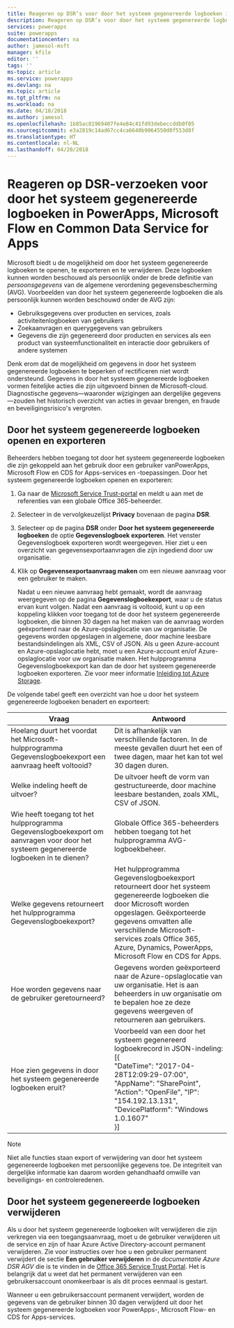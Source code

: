 ```yaml
---
title: Reageren op DSR’s voor door het systeem gegenereerde logboeken in PowerApps, Microsoft Flow en Common Data Service | Microsoft Docs
description: Reageren op DSR’s voor door het systeem gegenereerde logboeken in PowerApps, Microsoft Flow en Common Data Service
services: powerapps
suite: powerapps
documentationcenter: na
author: jamesol-msft
manager: kfile
editor: ''
tags: ''
ms-topic: article
ms.service: powerapps
ms.devlang: na
ms.topic: article
ms.tgt_pltfrm: na
ms.workload: na
ms.date: 04/18/2018
ms.author: jamesol
ms.openlocfilehash: 1b85ac81969407fe4e84c41fd93debeccddb0f05
ms.sourcegitcommit: e3a2819c14ad67cc4ca6640b9064550d0f553d8f
ms.translationtype: HT
ms.contentlocale: nl-NL
ms.lasthandoff: 04/20/2018
---
```

# <a name="responding-to-dsr-requests-for-system-generated-logs-in-powerapps-microsoft-flow-and-common-data-service-for-apps"></a>Reageren op DSR-verzoeken voor door het systeem gegenereerde logboeken in PowerApps, Microsoft Flow en Common Data Service for Apps
Microsoft biedt u de mogelijkheid om door het systeem gegenereerde logboeken te openen, te exporteren en te verwijderen. Deze logboeken kunnen worden beschouwd als persoonlijk onder de brede definitie van *persoonsgegevens* van de algemene verordening gegevensbescherming (AVG). Voorbeelden van door het systeem gegenereerde logboeken die als persoonlijk kunnen worden beschouwd onder de AVG zijn:
* Gebruiksgegevens over producten en services, zoals activiteitenlogboeken van gebruikers
* Zoekaanvragen en querygegevens van gebruikers
* Gegevens die zijn gegenereerd door producten en services als een product van systeemfunctionaliteit en interactie door gebruikers of andere systemen

Denk erom dat de mogelijkheid om gegevens in door het systeem gegenereerde logboeken te beperken of rectificeren niet wordt ondersteund. Gegevens in door het systeem gegenereerde logboeken vormen feitelijke acties die zijn uitgevoerd binnen de Microsoft-cloud. Diagnostische gegevens&mdash;waaronder wijzigingen aan dergelijke gegevens&mdash;zouden het historisch overzicht van acties in gevaar brengen, en fraude en beveiligingsrisico's vergroten.

## <a name="accessing-and-exporting-system-generated-logs"></a>Door het systeem gegenereerde logboeken openen en exporteren
Beheerders hebben toegang tot door het systeem gegenereerde logboeken die zijn gekoppeld aan het gebruik door een gebruiker vanPowerApps, Microsoft Flow en CDS for Apps-services en -toepassingen. Door het systeem gegenereerde logboeken openen en exporteren:

1. Ga naar de [Microsoft Service Trust-portal](https://servicetrust.microsoft.com/) en meldt u aan met de referenties van een globale Office 365-beheerder.

2. Selecteer in de vervolgkeuzelijst **Privacy** bovenaan de pagina **DSR**.

3. Selecteer op de pagina **DSR** onder **Door het systeem gegenereerde logboeken** de optie **Gegevenslogboek exporteren**. Het venster Gegevenslogboek exporteren wordt weergegeven. Hier ziet u een overzicht van gegevensexportaanvragen die zijn ingediend door uw organisatie.

4. Klik op **Gegevensexportaanvraag maken** om een nieuwe aanvraag voor een gebruiker te maken.

    Nadat u een nieuwe aanvraag hebt gemaakt, wordt de aanvraag weergegeven op de pagina **Gegevenslogboekexport**, waar u de status ervan kunt volgen. Nadat een aanvraag is voltooid, kunt u op een koppeling klikken voor toegang tot de door het systeem gegenereerde logboeken, die binnen 30 dagen na het maken van de aanvraag worden geëxporteerd naar de Azure-opslaglocatie van uw organisatie. De gegevens worden opgeslagen in algemene, door machine leesbare bestandsindelingen als XML, CSV of JSON. Als u geen Azure-account en Azure-opslaglocatie hebt, moet u een Azure-account en/of Azure-opslaglocatie voor uw organisatie maken. Het hulpprogramma Gegevenslogboekexport kan dan de door het systeem gegenereerde logboeken exporteren. Zie voor meer informatie [Inleiding tot Azure Storage](https://docs.microsoft.com/azure/storage/common/storage-introduction).

De volgende tabel geeft een overzicht van hoe u door het systeem gegenereerde logboeken benadert en exporteert:

| Vraag | Antwoord |
| --- | --- |
| Hoelang duurt het voordat het Microsoft-hulpprogramma Gegevenslogboekexport een aanvraag heeft voltooid? |    Dit is afhankelijk van verschillende factoren. In de meeste gevallen duurt het een of twee dagen, maar het kan tot wel 30 dagen duren.
| Welke indeling heeft de uitvoer? | De uitvoer heeft de vorm van gestructureerde, door machine leesbare bestanden, zoals XML, CSV of JSON.
| Wie heeft toegang tot het hulpprogramma Gegevenslogboekexport om aanvragen voor door het systeem gegenereerde logboeken in te dienen? | Globale Office 365-beheerders hebben toegang tot het hulpprogramma AVG-logboekbeheer.
| Welke gegevens retourneert het hulpprogramma Gegevenslogboekexport? | Het hulpprogramma Gegevenslogboekexport retourneert door het systeem gegenereerde logboeken die door Microsoft worden opgeslagen. Geëxporteerde gegevens omvatten alle verschillende Microsoft-services zoals Office 365, Azure, Dynamics, PowerApps, Microsoft Flow en CDS for Apps.
| Hoe worden gegevens naar de gebruiker geretourneerd? |   Gegevens worden geëxporteerd naar de Azure-opslaglocatie van uw organisatie. Het is aan beheerders in uw organisatie om te bepalen hoe ze deze gegevens weergeven of retourneren aan gebruikers.
| Hoe zien gegevens in door het systeem gegenereerde logboeken eruit? |  Voorbeeld van een door het systeem gegenereerd logboekrecord in JSON-indeling: <br> [{ <br>"DateTime": "2017-04- 28T12:09:29-07:00",  <br> "AppName": "SharePoint", <br> "Action": "OpenFile", "IP": "154.192.13.131", <br> "DevicePlatform": "Windows 1.0.1607" <br>}]

> [!NOTE]
>  Niet alle functies staan export of verwijdering van door het systeem gegenereerde logboeken met persoonlijke gegevens toe. De integriteit van dergelijke informatie kan daarom worden gehandhaafd omwille van beveiligings- en controleredenen.
>
>

## <a name="deleting-system-generated-logs"></a>Door het systeem gegenereerde logboeken verwijderen
Als u door het systeem gegenereerde logboeken wilt verwijderen die zijn verkregen via een toegangsaanvraag, moet u de gebruiker verwijderen uit de service en zijn of haar Azure Active Directory-account permanent verwijderen. Zie voor instructies over hoe u een gebruiker permanent verwijdert de sectie **Een gebruiker verwijderen** in de *documentatie Azure DSR AGV* die is te vinden in de [Office 365 Service Trust Portal](https://servicetrust.microsoft.com/ViewPage/GDPRDSR). Het is belangrijk dat u weet dat het permanent verwijderen van een gebruikersaccount onomkeerbaar is als dit proces eenmaal is gestart.

Wanneer u een gebruikersaccount permanent verwijdert, worden de gegevens van de gebruiker binnen 30 dagen verwijderd uit door het systeem gegenereerde logboeken voor PowerApps-, Microsoft Flow- en CDS for Apps-services.
